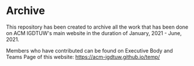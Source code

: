 # Archive

This repository has been created to archive all the work that has been done on ACM IGDTUW's main website in the duration of January, 2021 - June, 2021.

Members who have contributed can be found on Executive Body and Teams Page of this website: https://acm-igdtuw.github.io/temp/

